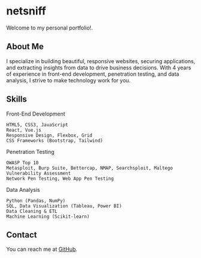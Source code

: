 # netsniff
Welcome to my personal portfolio!.

## About Me
I specialize in building beautiful, responsive websites, securing applications, and extracting insights from data to drive business decisions. With 4 years of experience in front-end development, penetration testing, and data analysis, I strive to make technology work for you.

## Skills

Front-End Development

    HTML5, CSS3, JavaScript
    React, Vue.js
    Responsive Design, Flexbox, Grid
    CSS Frameworks (Bootstrap, Tailwind)

Penetration Testing

    OWASP Top 10
    Metasploit, Burp Suite, Bettercap, NMAP, Searchsploit, Maltego
    Vulnerability Assessment
    Network Pen Testing, Web App Pen Testing

Data Analysis

    Python (Pandas, NumPy)
    SQL, Data Visualization (Tableau, Power BI)
    Data Cleaning & ETL
    Machine Learning (Scikit-learn)



## Contact
You can reach me at [GitHub](https://github.com/netsniff24).

 
